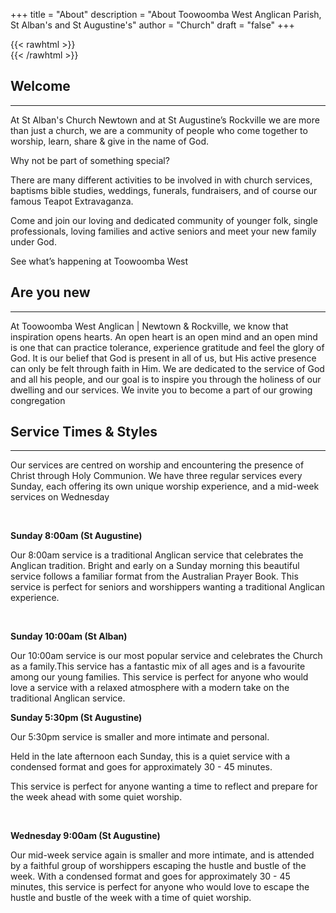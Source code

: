 +++
title = "About"
description = "About Toowoomba West Anglican Parish, St Alban's and St Augustine's"
author = "Church"
draft = "false"
+++

{{< rawhtml >}}<br>{{< /rawhtml >}} 

## Welcome
---

At St Alban's Church Newtown and at St Augustine’s Rockville we are more than just a church, we are a community of people who come together to worship, learn, share & give in the name of God.

Why not be part of something special?

There are many different activities to be involved in with church services, baptisms bible studies, weddings, funerals, fundraisers, and of course our famous Teapot Extravaganza.

Come and join our loving and dedicated community of younger folk, single professionals, loving families and active seniors and meet your new family under God.

​See what’s happening at Toowoomba West

## Are you new
---

At Toowoomba West Anglican | Newtown & Rockville, we know that inspiration opens hearts.
An open heart is an open mind and an open mind is one that can practice tolerance, experience gratitude and feel the glory of God.
It is our belief that God is present in all of us, but His active presence can only be felt through faith in Him.
We are dedicated to the service of God and all his people, and our goal is to inspire you through the holiness of our dwelling and our services.
We invite you to become a part of our growing congregation

## Service Times & Styles
---

Our services are centred on worship and encountering the presence of Christ through Holy Communion. We have three regular services every Sunday, each offering its own unique worship experience, and a mid-week services on Wednesday

​

**Sunday 8:00am (St Augustine)**

Our 8:00am service is a traditional Anglican service that celebrates the Anglican tradition. Bright and early on a Sunday morning this beautiful service follows a familiar format from the Australian Prayer Book. This service is perfect for seniors and worshippers wanting a traditional Anglican experience.

​

**Sunday 10:00am (St Alban)**

Our 10:00am service is our most popular service and celebrates the Church as a family.This service has a fantastic mix of all ages and is a favourite among our young families. This service is perfect for anyone who would love a service with a relaxed atmosphere with a modern take on the traditional Anglican service.

 

**Sunday 5:30pm (St Augustine)**

Our 5:30pm service is smaller and more intimate and personal. 

Held in the late afternoon each Sunday, this is a quiet service with a condensed format and goes for approximately 30 - 45 minutes.

This service is perfect for anyone wanting a time to reflect and prepare for the week ahead with some quiet worship.

​

**Wednesday 9:00am (St Augustine)**

Our mid-week service again is smaller and more intimate, and is attended by a faithful group of worshippers escaping the hustle and bustle of the week. With a condensed format and goes for approximately 30 - 45 minutes, this service is perfect for anyone who would love to escape the hustle and bustle of the week with a time of quiet worship.
